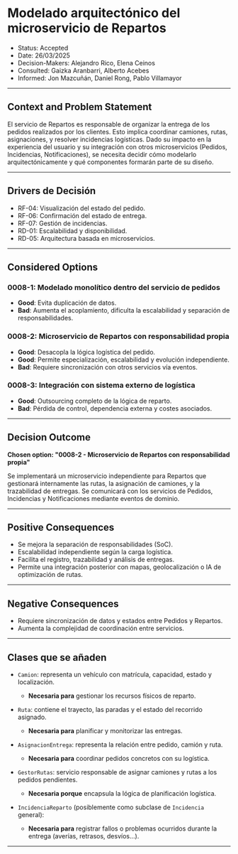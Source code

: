# Modelado arquitectónico del microservicio de Repartos
* Status: Accepted
* Date: 26/03/2025
* Decision-Makers: Alejandro Rico, Elena Ceinos  
* Consulted: Gaizka Aranbarri, Alberto Acebes  
* Informed: Jon Mazcuñán, Daniel Rong, Pablo Villamayor  
---

## Context and Problem Statement

El servicio de Repartos es responsable de organizar la entrega de los pedidos realizados por los clientes. Esto implica coordinar camiones, rutas, asignaciones, y resolver incidencias logísticas. Dado su impacto en la experiencia del usuario y su integración con otros microservicios (Pedidos, Incidencias, Notificaciones), se necesita decidir cómo modelarlo arquitectónicamente y qué componentes formarán parte de su diseño.

---

## Drivers de Decisión

* RF-04: Visualización del estado del pedido.
* RF-06: Confirmación del estado de entrega.
* RF-07: Gestión de incidencias.
* RD-01: Escalabilidad y disponibilidad.
* RD-05: Arquitectura basada en microservicios.

---

## Considered Options

### 0008-1: Modelado monolítico dentro del servicio de pedidos
* **Good**: Evita duplicación de datos.
* **Bad**: Aumenta el acoplamiento, dificulta la escalabilidad y separación de responsabilidades.

### 0008-2: Microservicio de Repartos con responsabilidad propia
* **Good**: Desacopla la lógica logística del pedido.
* **Good**: Permite especialización, escalabilidad y evolución independiente.
* **Bad**: Requiere sincronización con otros servicios vía eventos.

### 0008-3: Integración con sistema externo de logística
* **Good**: Outsourcing completo de la lógica de reparto.
* **Bad**: Pérdida de control, dependencia externa y costes asociados.

---

## Decision Outcome

**Chosen option: "0008-2 - Microservicio de Repartos con responsabilidad propia"**

Se implementará un microservicio independiente para Repartos que gestionará internamente las rutas, la asignación de camiones, y la trazabilidad de entregas. Se comunicará con los servicios de Pedidos, Incidencias y Notificaciones mediante eventos de dominio.

---

## Positive Consequences

* Se mejora la separación de responsabilidades (SoC).
* Escalabilidad independiente según la carga logística.
* Facilita el registro, trazabilidad y análisis de entregas.
* Permite una integración posterior con mapas, geolocalización o IA de optimización de rutas.

---

## Negative Consequences

* Requiere sincronización de datos y estados entre Pedidos y Repartos.
* Aumenta la complejidad de coordinación entre servicios.

---

## Clases que se añaden

- `Camion`: representa un vehículo con matrícula, capacidad, estado y localización.
  - **Necesaria para** gestionar los recursos físicos de reparto.

- `Ruta`: contiene el trayecto, las paradas y el estado del recorrido asignado.
  - **Necesaria para** planificar y monitorizar las entregas.

- `AsignacionEntrega`: representa la relación entre pedido, camión y ruta.
  - **Necesaria para** coordinar pedidos concretos con su logística.

- `GestorRutas`: servicio responsable de asignar camiones y rutas a los pedidos pendientes.
  - **Necesaria porque** encapsula la lógica de planificación logística.

- `IncidenciaReparto` (posiblemente como subclase de `Incidencia` general):
  - **Necesaria para** registrar fallos o problemas ocurridos durante la entrega (averías, retrasos, desvíos…).

---

